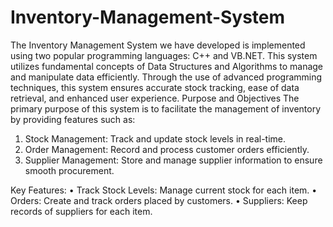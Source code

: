 # Inventory-Management-System
The Inventory Management System we have developed is implemented using two popular programming languages: C++ and VB.NET. This system utilizes fundamental concepts of Data Structures and Algorithms to manage and manipulate data efficiently. Through the use of advanced programming techniques, this system ensures accurate stock tracking, ease of data retrieval, and enhanced user experience.
Purpose and Objectives
The primary purpose of this system is to facilitate the management of inventory by providing features such as:
1.	Stock Management: Track and update stock levels in real-time.
2.	Order Management: Record and process customer orders efficiently.
3.	Supplier Management: Store and manage supplier information to ensure smooth procurement.
   
Key Features:
•	Track Stock Levels: Manage current stock for each item.
•	Orders: Create and track orders placed by customers.
•	Suppliers: Keep records of suppliers for each item.

